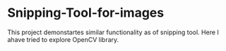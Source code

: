 # Snipping-Tool-for-images
This project demonstartes similar functionality as of snipping tool.
Here I ahave tried to explore OpenCV library.
